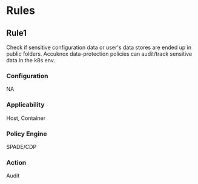 # Rules

## Rule1
Check if sensitive configuration data or user's data stores are ended up in public folders.
Accuknox data-protection policies can audit/track sensitive data in the k8s env.

### Configuration
NA

### Applicability
Host, Container

### Policy Engine
SPADE/CDP

### Action
Audit
